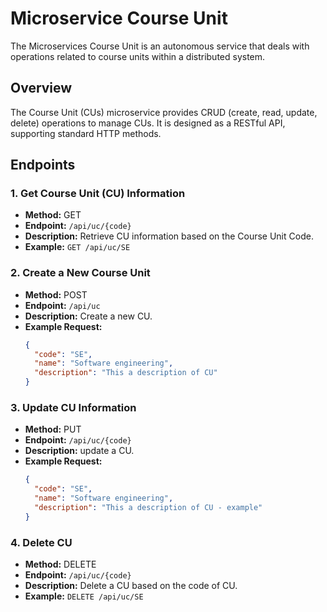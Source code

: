 # Microservice Course Unit

The Microservices Course Unit is an autonomous service that deals with operations related to course units within a distributed system.

## Overview

The Course Unit (CUs) microservice provides CRUD (create, read, update, delete) operations to manage CUs. It is designed as a RESTful API, supporting standard HTTP methods.

## Endpoints

### 1. Get Course Unit (CU) Information

- **Method:** GET
- **Endpoint:** `/api/uc/{code}`
- **Description:** Retrieve CU information based on the Course Unit Code.
- **Example:** `GET /api/uc/SE`

### 2. Create a New Course Unit

- **Method:** POST
- **Endpoint:** `/api/uc`
- **Description:** Create a new CU.
- **Example Request:**
  ```json
  {
    "code": "SE",
    "name": "Software engineering",
    "description": "This a description of CU"
  }

### 3. Update CU Information

- **Method:** PUT
- **Endpoint:** `/api/uc/{code}`
- **Description:** update a CU.
- **Example Request:**
  ```json
  {
    "code": "SE",
    "name": "Software engineering",
    "description": "This a description of CU - example"
  }

### 4. Delete CU
- **Method:** DELETE
- **Endpoint:** `/api/uc/{code}`
- **Description:** Delete a CU based on the code of CU.
- **Example:** `DELETE /api/uc/SE`